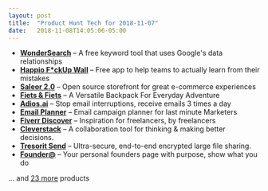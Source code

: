 ```yaml
---
layout: post
title:  "Product Hunt Tech for 2018-11-07"
date:   2018-11-08T14:05:06-05:00
---
```


* **[WonderSearch](https://www.producthunt.com/posts/wondersearch?utm_campaign=producthunt-api&utm_medium=api&utm_source=Application%3A+Daily+Digest+RSS+%28ID%3A+3202%29)** – A free keyword tool that uses Google's data relationships
* **[Happio F*ckUp Wall](https://www.producthunt.com/posts/happio-f-ckup-wall?utm_campaign=producthunt-api&utm_medium=api&utm_source=Application%3A+Daily+Digest+RSS+%28ID%3A+3202%29)** – Free app to help teams to actually learn from their mistakes
* **[Saleor 2.0](https://www.producthunt.com/posts/saleor-2-0?utm_campaign=producthunt-api&utm_medium=api&utm_source=Application%3A+Daily+Digest+RSS+%28ID%3A+3202%29)** – Open source storefront for great e-commerce experiences
* **[Fiets & Fiets](https://www.producthunt.com/posts/fiets-fiets?utm_campaign=producthunt-api&utm_medium=api&utm_source=Application%3A+Daily+Digest+RSS+%28ID%3A+3202%29)** – A Versatile Backpack For Everyday Adventure
* **[Adios.ai](https://www.producthunt.com/posts/adios-ai?utm_campaign=producthunt-api&utm_medium=api&utm_source=Application%3A+Daily+Digest+RSS+%28ID%3A+3202%29)** – Stop email interruptions, receive emails 3 times a day
* **[Email Planner](https://www.producthunt.com/posts/email-planner?utm_campaign=producthunt-api&utm_medium=api&utm_source=Application%3A+Daily+Digest+RSS+%28ID%3A+3202%29)** – Email campaign planner for last minute Marketers
* **[Fiverr Discover](https://www.producthunt.com/posts/fiverr-discover?utm_campaign=producthunt-api&utm_medium=api&utm_source=Application%3A+Daily+Digest+RSS+%28ID%3A+3202%29)** – Inspiration for freelancers, by freelancers
* **[Cleverstack](https://www.producthunt.com/posts/cleverstack?utm_campaign=producthunt-api&utm_medium=api&utm_source=Application%3A+Daily+Digest+RSS+%28ID%3A+3202%29)** – A collaboration tool for thinking & making better decisions.
* **[Tresorit Send](https://www.producthunt.com/posts/tresorit-send?utm_campaign=producthunt-api&utm_medium=api&utm_source=Application%3A+Daily+Digest+RSS+%28ID%3A+3202%29)** – Ultra-secure, end-to-end encrypted large file sharing.
* **[Founder@](https://www.producthunt.com/posts/founder-1?utm_campaign=producthunt-api&utm_medium=api&utm_source=Application%3A+Daily+Digest+RSS+%28ID%3A+3202%29)** – Your personal founders page with purpose, show what you do

… and [23 more](https://www.producthunt.com/tech) products